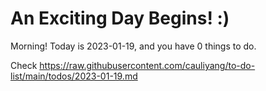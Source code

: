# An Exciting Day Begins! :)

Morning! Today is 2023-01-19, and you have 0 things to do.

Check https://raw.githubusercontent.com/cauliyang/to-do-list/main/todos/2023-01-19.md